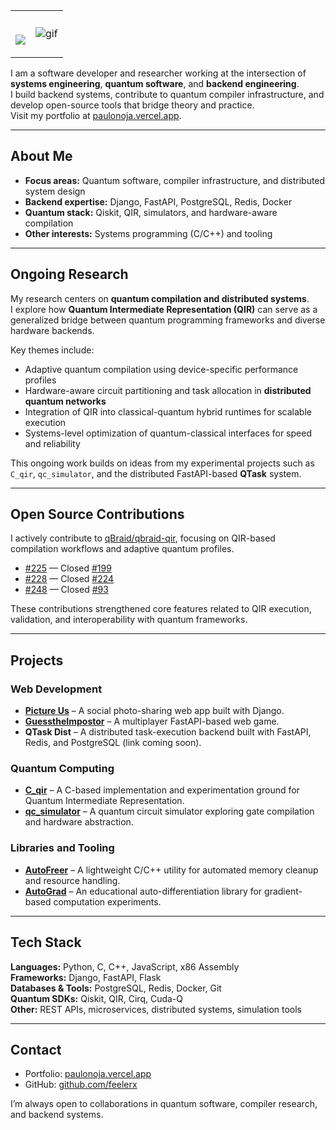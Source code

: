 <table border="0">
 <tr>
    <td>
      <br>
     <p align="center"><img src="https://readme-typing-svg.herokuapp.com/?ont=Righteous&size=35&center=true&vCenter=true&width=500&height=70&duration=4000&lines=Hi+There!+👋;+I'm+Paul;"/>
    <td>
      <img alt="gif" src="./assets/images/soloo.gif">
   </td>  
 </tr>  
</table>

I am a software developer and researcher working at the intersection of **systems engineering**, **quantum software**, and **backend engineering**.  
I build backend systems, contribute to quantum compiler infrastructure, and develop open-source tools that bridge theory and practice.  
Visit my portfolio at [paulonoja.vercel.app](https://paulonoja.vercel.app).

---

## About Me

- **Focus areas:** Quantum software, compiler infrastructure, and distributed system design  
- **Backend expertise:** Django, FastAPI, PostgreSQL, Redis, Docker  
- **Quantum stack:** Qiskit, QIR, simulators, and hardware-aware compilation  
- **Other interests:** Systems programming (C/C++) and tooling

---

## Ongoing Research

My research centers on **quantum compilation and distributed systems**.  
I explore how **Quantum Intermediate Representation (QIR)** can serve as a generalized bridge between quantum programming frameworks and diverse hardware backends.

Key themes include:
- Adaptive quantum compilation using device-specific performance profiles  
- Hardware-aware circuit partitioning and task allocation in **distributed quantum networks**  
- Integration of QIR into classical-quantum hybrid runtimes for scalable execution  
- Systems-level optimization of quantum-classical interfaces for speed and reliability

This ongoing work builds on ideas from my experimental projects such as `C_qir`, `qc_simulator`, and the distributed FastAPI-based **QTask** system.

---

## Open Source Contributions

I actively contribute to [qBraid/qbraid-qir](https://github.com/qBraid/qbraid-qir), focusing on QIR-based compilation workflows and adaptive quantum profiles.

- [#225](https://github.com/qBraid/qbraid-qir/pull/225) — Closed [#199](https://github.com/qBraid/qbraid-qir/issues/199)  
- [#228](https://github.com/qBraid/qbraid-qir/pull/228) — Closed [#224](https://github.com/qBraid/qbraid-qir/issues/224)  
- [#248](https://github.com/qBraid/qbraid-qir/pull/248) — Closed [#93](https://github.com/qBraid/qbraid-qir/issues/93)  

These contributions strengthened core features related to QIR execution, validation, and interoperability with quantum frameworks.

---

## Projects

### Web Development
- **[Picture Us](https://picture-us.vercel.app/)** – A social photo-sharing web app built with Django.  
- **[GuesstheImpostor](https://guesstheimpostor.vercel.app/)** – A multiplayer FastAPI-based web game.  
- **QTask Dist** – A distributed task-execution backend built with FastAPI, Redis, and PostgreSQL (link coming soon).

### Quantum Computing
- **[C_qir](https://github.com/feelerx/C_qir)** – A C-based implementation and experimentation ground for Quantum Intermediate Representation.  
- **[qc_simulator](https://github.com/feelerx/qc_simulator)** – A quantum circuit simulator exploring gate compilation and hardware abstraction.

### Libraries and Tooling
- **[AutoFreer](https://github.com/feelerx/autofreer)** – A lightweight C/C++ utility for automated memory cleanup and resource handling.  
- **[AutoGrad](https://github.com/feelerx/AutoGrad)** – An educational auto-differentiation library for gradient-based computation experiments.

---

## Tech Stack

**Languages:** Python, C, C++, JavaScript, x86 Assembly  
**Frameworks:** Django, FastAPI, Flask  
**Databases & Tools:** PostgreSQL, Redis, Docker, Git  
**Quantum SDKs:** Qiskit, QIR, Cirq, Cuda-Q  
**Other:** REST APIs, microservices, distributed systems, simulation tools

---

## Contact

- Portfolio: [paulonoja.vercel.app](https://paulonoja.vercel.app)  
- GitHub: [github.com/feelerx](https://github.com/feelerx)  

I’m always open to collaborations in quantum software, compiler research, and backend systems.

